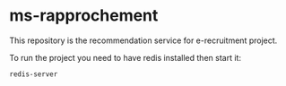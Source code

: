 # ms-rapprochement

This repository is the recommendation service for e-recruitment project.

To run the project you need to have redis installed then start it:
```sh
redis-server
```

